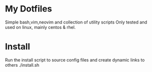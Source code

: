 # My Dotfiles
Simple bash,vim,neovim and collection of utility scripts
Only tested and used on linux, mainly centos & rhel.

# Install
Run the install script to source config files and create dynamic links to others
./install.sh
